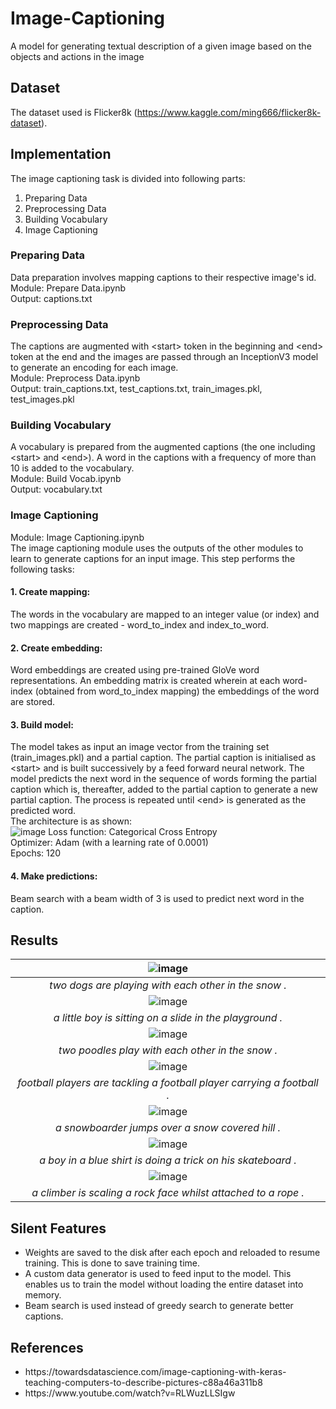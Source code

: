 # Image-Captioning
A model for generating textual description of a given image based on the objects and actions in the image


## Dataset
The dataset used is Flicker8k (https://www.kaggle.com/ming666/flicker8k-dataset).


## Implementation
The image captioning task is divided into following parts:
1. Preparing Data
2. Preprocessing Data
3. Building Vocabulary
4. Image Captioning


### Preparing Data
Data preparation involves mapping captions to their respective image's id.  
Module: Prepare Data.ipynb  
Output: captions.txt


### Preprocessing Data
The captions are augmented with \<start\> token in the beginning and \<end\> token at the end and the images are passed through an InceptionV3 model to generate an encoding for each image.  
Module: Preprocess Data.ipynb  
Output: train_captions.txt, test_captions.txt, train_images.pkl, test_images.pkl  


### Building Vocabulary
A vocabulary is prepared from the augmented captions (the one including \<start\> and \<end\>). A word in the captions with a frequency of more than 10 is added to the vocabulary.  
Module: Build Vocab.ipynb  
Output: vocabulary.txt  
  
  
### Image Captioning
Module: Image Captioning.ipynb  
The image captioning module uses the outputs of the other modules to learn to generate captions for an input image. This step performs the following tasks:  

#### 1. Create mapping:
The words in the vocabulary are mapped to an integer value (or index) and two mappings are created - word_to_index and index_to_word.  

#### 2. Create embedding:
Word embeddings are created using pre-trained GloVe word representations. An embedding matrix is created wherein at each word-index (obtained from word_to_index mapping) the embeddings of the word are stored.  

#### 3. Build model:
The model takes as input an image vector from the training set (train_images.pkl) and a partial caption. The partial caption is initialised as \<start\> and is built successively by a feed forward neural network. The model predicts the next word in the sequence of words forming the partial caption which is, thereafter, added to the partial caption to generate a new partial caption. The process is repeated until \<end\> is generated as the predicted word.  
The architecture is as shown:  
![image](https://user-images.githubusercontent.com/31109495/76164447-fef82f80-6174-11ea-9fc3-cf3a2fed19a9.png)
Loss function: Categorical Cross Entropy  
Optimizer: Adam (with a learning rate of 0.0001)  
Epochs: 120  
  
#### 4. Make predictions:  
Beam search with a beam width of 3 is used to predict next word in the caption.  


## Results  
| ![image](https://user-images.githubusercontent.com/31109495/76382310-4998c800-637e-11ea-9e42-04891a26f5b8.png) | 
|:--:| 
| *two dogs are playing with each other in the snow .* |
| ![image](https://user-images.githubusercontent.com/31109495/76382497-f3785480-637e-11ea-986c-1af99a1262c7.png) | 
| *a little boy is sitting on a slide in the playground .* |
| ![image](https://user-images.githubusercontent.com/31109495/76382600-43571b80-637f-11ea-975d-e3481df4595f.png) | 
| *two poodles play with each other in the snow .* |
| ![image](https://user-images.githubusercontent.com/31109495/76382753-bcef0980-637f-11ea-8b2a-2884b30ada54.png) | 
| *football players are tackling a football player carrying a football .* |
| ![image](https://user-images.githubusercontent.com/31109495/76382862-0b040d00-6380-11ea-97d7-ec7b0e4d0ee7.png) | 
| *a snowboarder jumps over a snow covered hill .* |
| ![image](https://user-images.githubusercontent.com/31109495/76382877-17886580-6380-11ea-90ae-ab09b6c74428.png) | 
| *a boy in a blue shirt is doing a trick on his skateboard .* |
| ![image](https://user-images.githubusercontent.com/31109495/76382922-3dae0580-6380-11ea-84b4-047bd574bfc0.png) | 
| *a climber is scaling a rock face whilst attached to a rope .* |


## Silent Features  
<ul>
  <li> Weights are saved to the disk after each epoch and reloaded to resume training. This is done to save training time. </li>
  <li> A custom data generator is used to feed input to the model. This enables us to train the model without loading the entire dataset into memory. </li>
  <li> Beam search is used instead of greedy search to generate better captions. </li>
</ul>


## References
<ul>
  <li> https://towardsdatascience.com/image-captioning-with-keras-teaching-computers-to-describe-pictures-c88a46a311b8 </li>
  <li> https://www.youtube.com/watch?v=RLWuzLLSIgw </li>
</ul>

